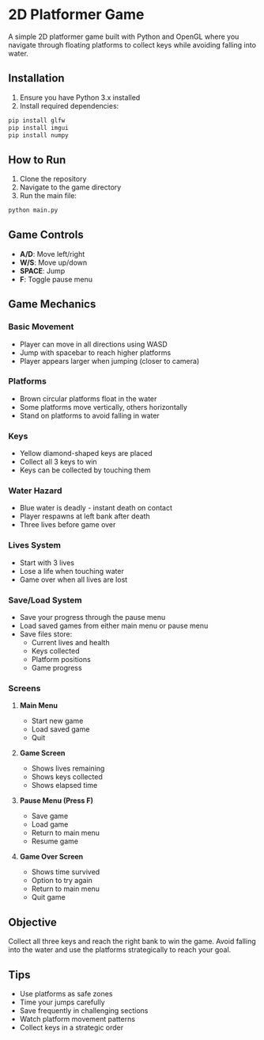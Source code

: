 # 2D Platformer Game

A simple 2D platformer game built with Python and OpenGL where you navigate through floating platforms to collect keys while avoiding falling into water.

## Installation

1. Ensure you have Python 3.x installed
2. Install required dependencies:

```bash
pip install glfw
pip install imgui
pip install numpy
```

## How to Run

1. Clone the repository
2. Navigate to the game directory
3. Run the main file:

```bash
python main.py
```

## Game Controls

- **A/D**: Move left/right
- **W/S**: Move up/down
- **SPACE**: Jump
- **F**: Toggle pause menu

## Game Mechanics

### Basic Movement
- Player can move in all directions using WASD
- Jump with spacebar to reach higher platforms
- Player appears larger when jumping (closer to camera)

### Platforms
- Brown circular platforms float in the water
- Some platforms move vertically, others horizontally
- Stand on platforms to avoid falling in water

### Keys
- Yellow diamond-shaped keys are placed
- Collect all 3 keys to win
- Keys can be collected by touching them

### Water Hazard
- Blue water is deadly - instant death on contact
- Player respawns at left bank after death
- Three lives before game over

### Lives System
- Start with 3 lives
- Lose a life when touching water
- Game over when all lives are lost

### Save/Load System
- Save your progress through the pause menu
- Load saved games from either main menu or pause menu
- Save files store:
  - Current lives and health
  - Keys collected
  - Platform positions
  - Game progress

### Screens
1. **Main Menu**
   - Start new game
   - Load saved game
   - Quit

2. **Game Screen**
   - Shows lives remaining
   - Shows keys collected
   - Shows elapsed time

3. **Pause Menu (Press F)**
   - Save game
   - Load game
   - Return to main menu
   - Resume game

4. **Game Over Screen**
   - Shows time survived
   - Option to try again
   - Return to main menu
   - Quit game

## Objective
Collect all three keys and reach the right bank to win the game. Avoid falling into the water and use the platforms strategically to reach your goal.

## Tips
- Use platforms as safe zones
- Time your jumps carefully
- Save frequently in challenging sections
- Watch platform movement patterns
- Collect keys in a strategic order